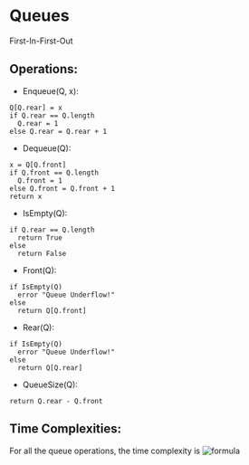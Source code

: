 # Queues

First-In-First-Out

## Operations:

- Enqueue(Q, x):
```
Q[Q.rear] = x
if Q.rear == Q.length
  Q.rear = 1
else Q.rear = Q.rear + 1
```

- Dequeue(Q):
```
x = Q[Q.front]
if Q.front == Q.length
  Q.front = 1
else Q.front = Q.front + 1
return x
```

- IsEmpty(Q):
```
if Q.rear == Q.length
  return True
else
  return False
```

- Front(Q):
```
if IsEmpty(Q)
  error "Queue Underflow!"
else
  return Q[Q.front]
```

- Rear(Q):
```
if IsEmpty(Q)
  error "Queue Underflow!"
else
  return Q[Q.rear]
```

- QueueSize(Q):
```
return Q.rear - Q.front
```

## Time Complexities:

For all the queue operations, the time complexity is ![formula](https://render.githubusercontent.com/render/math?math=O(1))
